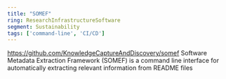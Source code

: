```yaml
---
title: "SOMEF"
ring: ResearchInfrastructureSoftware
segment: Sustainability
tags: ['command-line', 'CI/CD']
---
```

https://github.com/KnowledgeCaptureAndDiscovery/somef
Software Metadata Extraction Framework (SOMEF) is a command line interface for automatically extracting relevant information from README files
